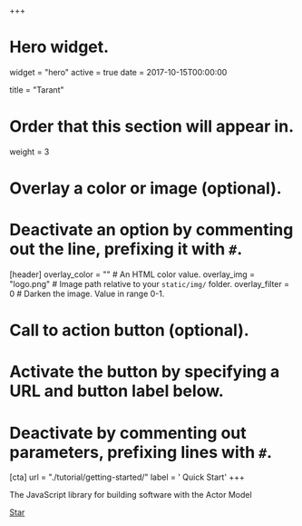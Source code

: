 +++
# Hero widget.
widget = "hero"
active = true
date = 2017-10-15T00:00:00

title = "Tarant"

# Order that this section will appear in.
weight = 3

# Overlay a color or image (optional).
#   Deactivate an option by commenting out the line, prefixing it with `#`.
[header]
  overlay_color = ""  # An HTML color value.
  overlay_img = "logo.png"  # Image path relative to your `static/img/` folder.
  overlay_filter = 0  # Darken the image. Value in range 0-1.

# Call to action button (optional).
#   Activate the button by specifying a URL and button label below.
#   Deactivate by commenting out parameters, prefixing lines with `#`.
[cta]
  url = "./tutorial/getting-started/"
  label = '<i class="fas fa-download"></i> Quick Start'
+++

The JavaScript library for building software with the Actor Model
<div class="mt-3">
  <a class="github-button" href="https://github.com/tarantx/tarant" data-icon="octicon-star" data-size="large" data-show-count="true" aria-label="Star this on GitHub">Star</a>
</div>
<script async defer src="https://buttons.github.io/buttons.js"></script>
